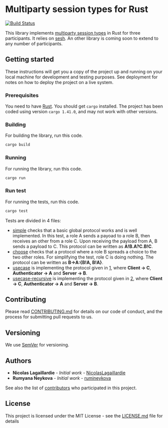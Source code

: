# Multiparty session types for Rust

[![Build Status](https://travis-ci.com/NicolasLagaillardie/mpst_rust_github.svg?token=svBAgWJGqmCpdC4i1kLT&branch=master)](https://travis-ci.com/NicolasLagaillardie/mpst_rust_github)

This library implements [multiparty session types](http://mrg.doc.ic.ac.uk/publications/a-gentle-introduction-to-multiparty-asynchronous-session-types/) in Rust for three participants. It relies on [sesh](https://github.com/wenkokke/sesh). An other library is coming soon to extend to any number of participants.

## Getting started

These instructions will get you a copy of the project up and running on your local machine for development and testing purposes. See deployment for notes on how to deploy the project on a live system.

### Prerequisites

You need to have [Rust](https://www.rust-lang.org/). You should get `cargo` installed. The project has been coded using version `cargo 1.41.0`, and may not work with other versions.

### Building

For building the library, run this code.

```sh
cargo build
```

### Running

For running the library, run this code.

```sh
cargo run
```

### Run test

For running the tests, run this code.

```sh
cargo test
```

Tests are divided in 4 files:

* [simple](tests/simple.rs) checks that a basic global protocol works  and is well implemented. In this test, a role A sends a payoad to a role B, then receives an other from a role C. Upon receiving the payload from A, B sends a payload to C. This protocol can be written as **A!B.A?C.B!C**.
* [choose](tests/choose.rs) checks that a protocol where a role B spreads a choice to the two other roles. For simplifying the test, role C is doing nothing. The protocol can be written as **B→A:{B!A, B!A}**.
* [usecase](test/usecase.rs) is implementing the protocol given in [1](.github/pdf/GPS.pdf), where **Client → C**, **Authenticator → A** and **Server → B**.
* [usecase-recursive](test/usecase-recursive.rs) is implementing the protocol given in [2](.github/pdf/GPR.pdf), where **Client → C**, **Authenticator → A** and **Server → B**.

## Contributing

Please read [CONTRIBUTING.md](CONTRIBUTING.md) for details on our code of conduct, and the process for submitting pull requests to us.

## Versioning

We use [SemVer](http://semver.org/) for versioning.

## Authors

* **Nicolas Lagaillardie** - *Initial work* - [NicolasLagaillardie](https://github.com/NicolasLagaillardie)
* **Rumyana Neykova** - *Initial work* - [rumineykova](https://github.com/rumineykova)

See also the list of [contributors](https://github.com/your/project/contributors) who participated in this project.

## License

This project is licensed under the MIT License - see the [LICENSE.md](LICENSE.md) file for details